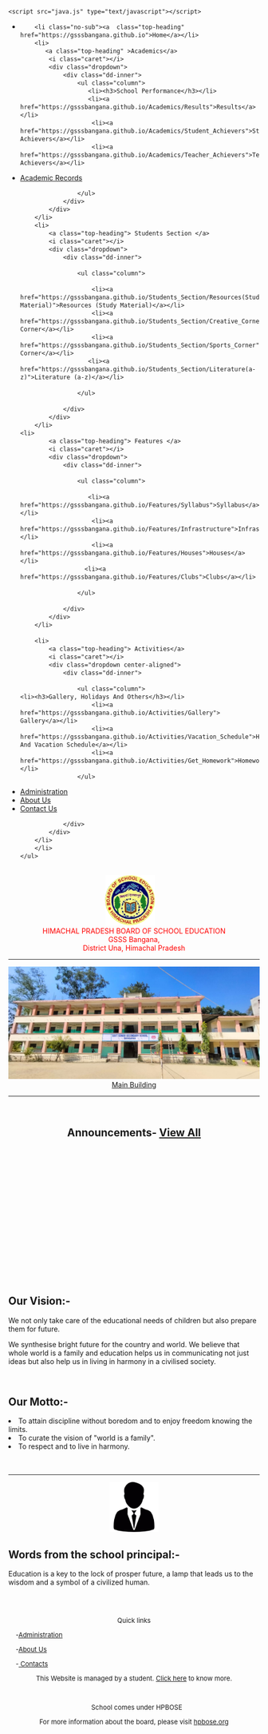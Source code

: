 
<html>
<head>
    <meta name="viewport" content="width=device-width, initial-scale=1.0">
    <title>Home | GSSSBangana</title>
    <link href="main.css" rel="stylesheet" type="text/css" />

    <script src="java.js" type="text/javascript"></script>

   <link rel=" icon" href="/hpbose.ICO" type="image/x-icon"/>
<link rel="shortcut icon" href="/hpbose.ICO" type="image/x-icon"/>
<meta name="description" content=""/>
<meta property="og:image" content="https://i.imgur.com/DG2HG8s.png">
<link rel="apple-touch-icon" sizes="152x152" href="/apple-touch-icon-152x152-precomposed.png"/>
<link rel="apple-touch-icon" sizes="120x120" href="/apple-touch-icon-120x120-precomposed.png"/>

</head>
<body>
<cure>
<nav id="ddmenu">
    <div class="menu-icon"></div>
    <ul>
        <li class="full-width">
            
                     
        <li class="no-sub"><a  class="top-heading" href="https://gsssbangana.github.io">Home</a></li>
        <li>
           <a class="top-heading" >Academics</a>
            <i class="caret"></i>
            <div class="dropdown">
                <div class="dd-inner">
                    <ul class="column">
                       <li><h3>School Performance</h3></li>
                       <li><a href="https://gsssbangana.github.io/Academics/Results">Results</a></li>
                        <li><a href="https://gsssbangana.github.io/Academics/Student_Achievers">Student Achievers</a></li>
                        <li><a href="https://gsssbangana.github.io/Academics/Teacher_Achievers">Teacher Achievers</a></li>
<li><a href="https://gsssbangana.github.io/Academics/Academic_Records">Academic Records</a></li>
                         
                      
                    </ul>
                </div>
            </div>
        </li>
        <li>
            <a class="top-heading"> Students Section </a>
            <i class="caret"></i>
            <div class="dropdown">
                <div class="dd-inner">
                   
                    <ul class="column">
                     
                        <li><a href="https://gsssbangana.github.io/Students_Section/Resources(Study Material)">Resources (Study Material)</a></li>
                        <li><a href="https://gsssbangana.github.io/Students_Section/Creative_Corner">Creative Corner</a></li>
                        <li><a href="https://gsssbangana.github.io/Students_Section/Sports_Corner">Sports Corner</a></li>
                       <li><a href="https://gsssbangana.github.io/Students_Section/Literature(a-z)">Literature (a-z)</a></li>
                       
                    </ul>
                   
                </div>
            </div>
        </li>
    <li>
            <a class="top-heading"> Features </a>
            <i class="caret"></i>
            <div class="dropdown">
                <div class="dd-inner">
                   
                    <ul class="column">
                     
                       <li><a href="https://gsssbangana.github.io/Features/Syllabus">Syllabus</a></li>
                        <li><a href="https://gsssbangana.github.io/Features/Infrastructure">Infrastructure</a></li>
                        <li><a href="https://gsssbangana.github.io/Features/Houses">Houses</a></li>
                      <li><a href="https://gsssbangana.github.io/Features/Clubs">Clubs</a></li>
                       
                    </ul>
                   
                </div>
            </div>
        </li>
       
        <li>
            <a class="top-heading"> Activities</a>
            <i class="caret"></i>
            <div class="dropdown center-aligned">
                <div class="dd-inner">
                
                    <ul class="column">
    <li><h3>Gallery, Holidays And Others</h3></li>
                        <li><a href="https://gsssbangana.github.io/Activities/Gallery"> Gallery</a></li>
                        <li><a href="https://gsssbangana.github.io/Activities/Vacation_Schedule">Holidays And Vacation Schedule</a></li>
                        <li><a href="https://gsssbangana.github.io/Activities/Get_Homework">Homework</a></li>
                    </ul>
 <li class="no-sub">
            <a class="top-heading" href="https://gsssbangana.github.io/Administration">Administration</a>
        </li>
 
<li class="no-sub">
            <a class="top-heading" href="https://gsssbangana.github.io/About_Us">About Us</a>
 </li>
<li class="no-sub">
            <a class="top-heading" href="https://gsssbangana.github.io/Contacts">Contact Us</a>
        </li>
       
                </div>
            </div>
        </li>
        </li>
    </ul>
</nav>

<br>
<center>
<a href="https://gsssbangana.github.io/"><img src="hpboard.png" width="100px" class="center"></a>
&nbsp; &nbsp;<br> <font color="red"> HIMACHAL PRADESH BOARD OF SCHOOL EDUCATION
<br>
 GSSS Bangana,
<br>District Una, Himachal Pradesh</font><hr>
</center>
<center>
<div id="object">
<img src="images/School01.png"  alt="centered-image">
  <div class="text"><u>Main Building</u></div>
</div>
</center>
<hr>
<br>
<div class="container1">
<div>
 <div class="item">
<div class="anli">

<announcements>
<h2 align="center">Announcements- <a href="https://gsssbangana.github.io/Announcements">View All</a> </h2></announcements>
<br>
<ul> 
<marquee direction="up" scrollamount="3">
<p align="center"> <a href="#">Regarding exams conducted on date --/--/2023</a></p>
<br>
 <p align="center"><a href="#">Regarding Results of exams conducted on date --/--/2023</a> </p>
<br>
 <p align="center"><a href="#">Coming-up events (2023)</a> </p>
<br>
 <p align="center"><a href="#">Holidays Homework for vacation period --/--/2023 to --/--/2023</a> </p>
</marquee>
</ul></div> </div> 


 
<div class="item">


<h2> Our <unlight><hilight>Vision</hilight></unlight>:-</h2>
<beauty>
<p> We not only take care of the educational needs of children but also prepare them for future.</p>
<p> We synthesise bright future for the country and world. We believe that whole world is a family and education helps us in communicating not just ideas but also help us in living in harmony in a civilised society. </p>
</beauty> 
<br>


<h2> Our <unlight><hilight>Motto</hilight></unlight>:-</h2>
<beauty>
<li> To attain discipline without boredom and to enjoy freedom knowing the limits. </li>
<li> To curate the vision of "world is a family". </li>
<li> To respect and to live in harmony. </li>

</beauty> 
</div>
</div>
</div>
<br>
<br>
<hr>





<center>

<img src="images/man.png" width="100px"  class="roundimg"> 
</center>
<block1>
<h2>Words from the school principal:-</h2>

<p> Education is a key to the lock of prosper future, a lamp that leads us to the wisdom and a symbol of a civilized human. </p>




</block1>
</cure>
<br>
<footer>
<font size="2">
<div id="container">
<br>

<div>
<p align="center"> Quick links </p>

<p>  &nbsp;    &nbsp;  -<a href='https://gsssbangana.github.io/Administration'>Administration</a>&nbsp;    &nbsp; </p>
<p>    &nbsp;    &nbsp;    -<a href='https://gsssbangana.github.io/About_Us' text-decoration="none">About Us</a>&nbsp;    &nbsp; </p>
<p>     &nbsp;    &nbsp;   -<a href='https://gsssbangana.github.io/Contacts'> Contacts</a> &nbsp;    &nbsp;</p>
</div>


<div>
<p align="center"> This Website is managed by a student. <a href="https://divyanshushares.github.io">Click here</a> to know more. </p>
<br>
<p align="center"  >  &nbsp;    &nbsp;School comes under HPBOSE</p>
<p align="center"> For more information about the board, please visit <a href="https://hpbose.org">hpbose.org</a>
</div>



